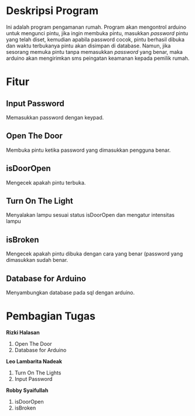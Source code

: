 # Deskripsi Program

Ini adalah program pengamanan rumah. Program akan mengontrol arduino untuk 
mengunci pintu, jika ingin membuka pintu, masukkan <i>password</i> pintu yang telah diset,
kemudian apabila password cocok, pintu berhasil dibuka dan waktu terbukanya pintu
akan disimpan di database. Namun, jika sesorang memuka pintu tanpa memasukkan 
<i>password</i> yang benar, maka arduino akan mengirimkan sms peingatan keamanan 
kepada pemilik rumah.

# Fitur
## Input Password

Memasukkan password dengan keypad.
## Open The Door

Membuka pintu ketika password yang dimasukkan pengguna benar.
## isDoorOpen

Mengecek apakah pintu terbuka.
## Turn On The Light

Menyalakan lampu sesuai status isDoorOpen dan mengatur intensitas lampu
## isBroken

Mengecek apakah pintu dibuka dengan cara yang benar (password yang dimasukkan sudah benar.
## Database for Arduino

Menyambungkan database pada sql dengan arduino. 
# Pembagian Tugas

<b>Rizki Halasan</b>
1. Open The Door
2. Database for Arduino

<b>Leo Lambarita Nadeak</b>
1. Turn On The Lights
2. Input Password


<b>Robby Syaifullah</b>
1. isDoorOpen
2. isBroken